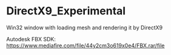 # DirectX9_Experimental
Win32 window with loading mesh and rendering it by DirectX9

Autodesk FBX SDK: https://www.mediafire.com/file/44y2cm3o619x0e4/FBX.rar/file
